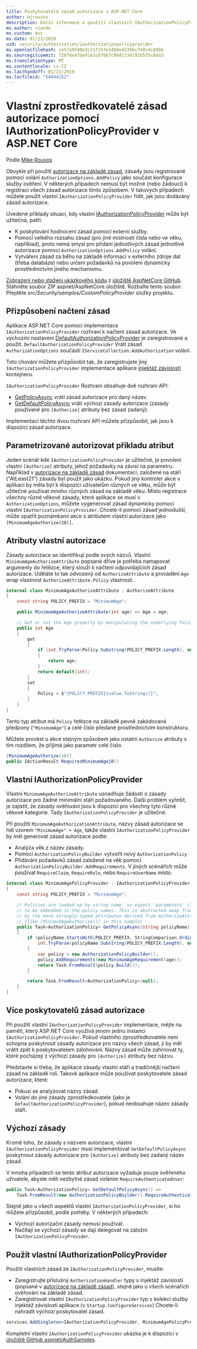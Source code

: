 ```yaml
---
title: Poskytovatelé zásad autorizace v ASP.NET Core
author: mjrousos
description: Další informace o použití vlastních IAuthorizationPolicyProvider v aplikaci ASP.NET Core pro dynamické generování zásad autorizace.
ms.author: riande
ms.custom: mvc
ms.date: 01/21/2019
uid: security/authorization/iauthorizationpolicyprovider
ms.openlocfilehash: ca57a9fd8e3c11f15fe14bbe4538bc748c4c84b6
ms.sourcegitcommit: 728f4e47be91e1c87bb7c0041734191b5f5c6da3
ms.translationtype: MT
ms.contentlocale: cs-CZ
ms.lasthandoff: 01/22/2019
ms.locfileid: "54444152"
---
```

# <a name="custom-authorization-policy-providers-using-iauthorizationpolicyprovider-in-aspnet-core"></a>Vlastní zprostředkovatelé zásad autorizace pomocí IAuthorizationPolicyProvider v ASP.NET Core 

Podle [Mike Rousos](https://github.com/mjrousos)

Obvykle při použití [autorizace na základě zásad](xref:security/authorization/policies), zásady jsou registrované pomocí volání `AuthorizationOptions.AddPolicy` jako součást konfigurace služby ověření. V některých případech nemusí být možné (nebo žádoucí) k registraci všech zásad autorizace tímto způsobem. V takových případech můžete použít vlastní `IAuthorizationPolicyProvider` řídit, jak jsou dodávány zásad autorizace.

Uvedené příklady situací, kdy vlastní [IAuthorizationPolicyProvider](/dotnet/api/microsoft.aspnetcore.authorization.iauthorizationpolicyprovider) může být užitečná, patří:

* K poskytování hodnocení zásad pomocí externí služby.
* Pomocí velkého rozsahu zásad (pro jiné místnosti čísla nebo ve věku, například), proto nemá smysl pro přidání jednotlivých zásad jednotlivé autorizace pomocí `AuthorizationOptions.AddPolicy` volání.
* Vytváření zásad za běhu na základě informací v externího zdroje dat (třeba databáze) nebo určení požadavků na povolení dynamicky prostřednictvím jiného mechanismu.

[Zobrazení nebo stažení ukázkového kódu](https://github.com/aspnet/AspNetCore/tree/release/2.2/src/Security/samples/CustomPolicyProvider) z [úložiště AspNetCore GitHub](https://github.com/aspnet/AspNetCore). Stáhněte soubor ZIP aspnet/AspNetCore úložiště. Rozbalte tento soubor. Přejděte *src/Security/samples/CustomPolicyProvider* složky projektu.

## <a name="customize-policy-retrieval"></a>Přizpůsobení načtení zásad

Aplikace ASP.NET Core pomocí implementace `IAuthorizationPolicyProvider` rozhraní k načtení zásad autorizace. Ve výchozím nastavení [DefaultAuthorizationPolicyProvider](/dotnet/api/microsoft.aspnetcore.authorization.defaultauthorizationpolicyprovider) je zaregistrované a použít. `DefaultAuthorizationPolicyProvider` Vrátí zásad `AuthorizationOptions` součástí `IServiceCollection.AddAuthorization` volání.

Toto chování můžete přizpůsobit tak, že zaregistrujete jiný `IAuthorizationPolicyProvider` implementace aplikace [injektáž závislostí](xref:fundamentals/dependency-injection) kontejneru. 

`IAuthorizationPolicyProvider` Rozhraní obsahuje dvě rozhraní API:

* [GetPolicyAsync](/dotnet/api/microsoft.aspnetcore.authorization.iauthorizationpolicyprovider.getpolicyasync#Microsoft_AspNetCore_Authorization_IAuthorizationPolicyProvider_GetPolicyAsync_System_String_) vrátí zásad autorizace pro daný název.
* [GetDefaultPolicyAsync](/dotnet/api/microsoft.aspnetcore.authorization.iauthorizationpolicyprovider.getdefaultpolicyasync) vrátí výchozí zásady autorizace (zásady používané pro `[Authorize]` atributy bez zásad zadaný). 

Implementací těchto dvou rozhraní API můžete přizpůsobit, jak jsou k dispozici zásad autorizace.

## <a name="parameterized-authorize-attribute-example"></a>Parametrizované autorizovat příkladu atribut

Jeden scénář kde `IAuthorizationPolicyProvider` je užitečné, je povolení vlastní `[Authorize]` atributy, jehož požadavky na závisí na parametru. Například v [autorizace na základě zásad](xref:security/authorization/policies) dokumentaci, založené na stáří ("AtLeast21") zásady byl použit jako ukázku. Pokud jiný kontroler akce v aplikaci by měla být k dispozici uživatelům *různých* ve věku, může být užitečné používat mnoho různých zásad na základě věku. Místo registrace všechny různé věkové zásady, které aplikace se musí v `AuthorizationOptions`, můžete vygenerovat zásad dynamicky pomocí vlastní `IAuthorizationPolicyProvider`. Chcete-li pomocí zásad jednodušší, může opatřit poznámkami akce s atributem vlastní autorizace jako `[MinimumAgeAuthorize(20)]`.

## <a name="custom-authorization-attributes"></a>Atributy vlastní autorizace

Zásady autorizace se identifikují podle svých názvů. Vlastní `MinimumAgeAuthorizeAttribute` popsané dříve je potřeba namapovat argumenty do řetězce, který slouží k načtení odpovídajících zásad autorizace. Uděláte to tak odvozený od `AuthorizeAttribute` a provádění `Age` wrap vlastnost `AuthorizeAttribute.Policy` vlastnost.

```csharp
internal class MinimumAgeAuthorizeAttribute : AuthorizeAttribute
{
    const string POLICY_PREFIX = "MinimumAge";

    public MinimumAgeAuthorizeAttribute(int age) => Age = age;

    // Get or set the Age property by manipulating the underlying Policy property
    public int Age
    {
        get
        {
            if (int.TryParse(Policy.Substring(POLICY_PREFIX.Length), out var age))
            {
                return age;
            }
            return default(int);
        }
        set
        {
            Policy = $"{POLICY_PREFIX}{value.ToString()}";
        }
    }
}
```

Tento typ atribut má `Policy` řetězce na základě pevně zakódované předpony (`"MinimumAge"`) a celé číslo předané prostřednictvím konstruktoru.

Můžete provést u akce stejným způsobem jako ostatní `Authorize` atributy s tím rozdílem, že přijímá jako parametr celé číslo.

```csharp
[MinimumAgeAuthorize(10)]
public IActionResult RequiresMinimumAge10()
```

## <a name="custom-iauthorizationpolicyprovider"></a>Vlastní IAuthorizationPolicyProvider

Vlastní `MinimumAgeAuthorizeAttribute` usnadňuje žádosti o zásady autorizace pro žádné minimální stáří požadovaného. Další problém vyřešit, je zajistit, že zásady ověřování jsou k dispozici pro všechny tyto různé věkové kategorie. Tady `IAuthorizationPolicyProvider` je užitečné.

Při použití `MinimumAgeAuthorizationAttribute`, názvy zásad autorizace se řídí vzorem `"MinimumAge" + Age`, takže vlastní `IAuthorizationPolicyProvider` by měl generovat zásad autorizace podle:

* Analýza věk z název zásady.
* Pomocí `AuthorizationPolicyBuilder` vytvořit nový `AuthorizationPolicy`
* Přidávání požadavků zásad založené na věk pomocí `AuthorizationPolicyBuilder.AddRequirements`. V jiných scénářích může používat `RequireClaim`, `RequireRole`, nebo `RequireUserName` místo.

```csharp
internal class MinimumAgePolicyProvider : IAuthorizationPolicyProvider
{
    const string POLICY_PREFIX = "MinimumAge";

    // Policies are looked up by string name, so expect 'parameters' (like age)
    // to be embedded in the policy names. This is abstracted away from developers
    // by the more strongly-typed attributes derived from AuthorizeAttribute
    // (like [MinimumAgeAuthorize()] in this sample)
    public Task<AuthorizationPolicy> GetPolicyAsync(string policyName)
    {
        if (policyName.StartsWith(POLICY_PREFIX, StringComparison.OrdinalIgnoreCase) &&
            int.TryParse(policyName.Substring(POLICY_PREFIX.Length), out var age))
        {
            var policy = new AuthorizationPolicyBuilder();
            policy.AddRequirements(new MinimumAgeRequirement(age));
            return Task.FromResult(policy.Build());
        }

        return Task.FromResult<AuthorizationPolicy>(null);
    }
}
```

## <a name="multiple-authorization-policy-providers"></a>Více poskytovatelů zásad autorizace

Při použití vlastní `IAuthorizationPolicyProvider` implementace, mějte na paměti, který ASP.NET Core využívá jenom jednu instanci `IAuthorizationPolicyProvider`. Pokud vlastního zprostředkovatele není schopna poskytnout zásady autorizace pro názvy všech zásad, ji by měl vrátit zpět k poskytovatelem zálohování. Názvy zásad může zahrnovat ty, které pocházejí z výchozí zásady pro `[Authorize]` atributy bez názvu.

Představte si třeba, že aplikace zásady vlastní stáří a tradičnější načtení zásad na základě rolí. Takové aplikace může používat poskytovatele zásad autorizace, které:

* Pokusí se analyzovat názvy zásad. 
* Volání do jiné zásady zprostředkovatele (jako je `DefaultAuthorizationPolicyProvider`), pokud neobsahuje název zásady stáří.

## <a name="default-policy"></a>Výchozí zásady

Kromě toho, že zásady s názvem autorizace, vlastní `IAuthorizationPolicyProvider` musí implementovat `GetDefaultPolicyAsync` poskytnout zásady autorizace pro `[Authorize]` atributy bez zadaný název zásad.

V mnoha případech se tento atribut autorizace vyžaduje pouze ověřeného uživatele, abyste měli nezbytné zásad voláním `RequireAuthenticatedUser`:

```csharp
public Task<AuthorizationPolicy> GetDefaultPolicyAsync() => 
    Task.FromResult(new AuthorizationPolicyBuilder().RequireAuthenticatedUser().Build());
```

Stejně jako u všech aspektů vlastní `IAuthorizationPolicyProvider`, si ho můžete přizpůsobit, podle potřeby. V některých případech:

* Výchozí autorizační zásady nemusí používat.
* Načítají se výchozí zásady se dají delegovat na záložní `IAuthorizationPolicyProvider`.

## <a name="use-a-custom-iauthorizationpolicyprovider"></a>Použít vlastní IAuthorizationPolicyProvider

Použití vlastních zásad ze `IAuthorizationPolicyProvider`, musíte:

* Zaregistrujte příslušný `AuthorizationHandler` typy s injektáž závislostí (popsané v [autorizace na základě zásad](xref:security/authorization/policies#authorization-handlers)), stejně jako u všech scénářích ověřování na základě zásad.
* Zaregistrovat vlastní `IAuthorizationPolicyProvider` typ v kolekci služby injektáž závislostí aplikace (v `Startup.ConfigureServices`) Chcete-li nahradit výchozí poskytovatel zásad.

```csharp
services.AddSingleton<IAuthorizationPolicyProvider, MinimumAgePolicyProvider>();
```

Kompletní vlastní `IAuthorizationPolicyProvider` ukázka je k dispozici v [úložiště GitHub aspnet/AuthSamples](https://github.com/aspnet/AspNetCore/tree/release/2.2/src/Security/samples/CustomPolicyProvider).
